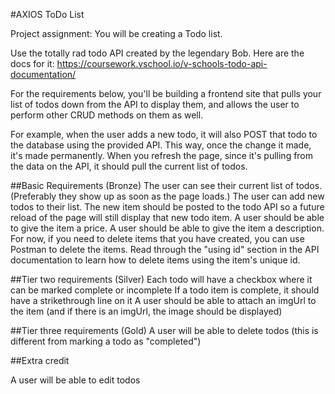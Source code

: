 #AXIOS ToDo List

Project assignment:
You will be creating a Todo list.

Use the totally rad todo API created by the legendary Bob. Here are the docs for it: https://coursework.vschool.io/v-schools-todo-api-documentation/

For the requirements below, you'll be building a frontend site that pulls your list of todos down from the API to display them, and allows the user to perform other CRUD methods on them as well.

For example, when the user adds a new todo, it will also POST that todo to the database using the provided API. This way, once the change it made, it's made permanently. When you refresh the page, since it's pulling from the data on the API, it should pull the current list of todos.

##Basic Requirements (Bronze)
The user can see their current list of todos. (Preferably they show up as soon as the page loads.)
The user can add new todos to their list. The new item should be posted to the todo API so a future reload of the page will still display that new todo item.
A user should be able to give the item a price.
A user should be able to give the item a description.
For now, if you need to delete items that you have created, you can use Postman to delete the items. Read through the "using id" section in the API documentation to learn how to delete items using the item's unique id.

##Tier two requirements (Silver)
Each todo will have a checkbox where it can be marked complete or incomplete
If a todo item is complete, it should have a strikethrough line on it
A user should be able to attach an imgUrl to the item (and if there is an imgUrl, the image should be displayed)

##Tier three requirements (Gold)
A user will be able to delete todos (this is different from marking a todo as "completed")

##Extra credit

A user will be able to edit todos